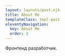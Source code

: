 ```yaml
---
layout: layouts/post.njk
title: About Me
templateClass: tmpl-post
eleventyNavigation:
  key: About Me
  order: 3
---
```


Фронтенд разработчик.
